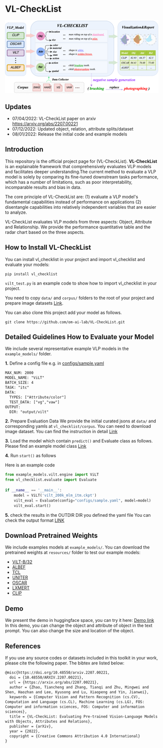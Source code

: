 # VL-CheckList 

<img src="docs/overview.png" width="800"> 

## Updates
- 07/04/2022: VL-CheckList paper on arxiv https://arxiv.org/abs/2207.00221
- 07/12/2022: Updated object, relation, attribute splits/dataset
- 08/01/2022: Release the initial code and example models

## Introduction
This repository is the official project page for (VL-CheckList). 
**VL-CheckList** is an explainable framework that comprehensively evaluates VLP models and facilitates deeper understanding.The current method to evaluate a VLP model is solely by comparing its fine-tuned downstream tasks performance, which has a number of limitations, such as poor interpretability, incomparable results and bias in data.


The core principle of VL-CheckList are: (1) evaluate a VLP model's fundamental capabilities instead of performance on applications (2) disentangle capabilities into relatively independent variables that are easier to analyze.

VL-CheckList evaluates VLP models from three aspects: Object, Attribute and Relationship. We provide the performance quantitative table and the radar chart based on the three aspects.

## How to Install VL-CheckList
You can install vl_checklist in your project and import vl_checklist and evaluate your models:
```
pip install vl_checklist
```
`vilt_test.py` is an example code to show how to import vl_checklist in your project. 

You need to copy `data/` and `corpus/` folders to the root of your project and prepare image datasets [Link](DATASETS.md). 

You can also clone this project add your model as follows. 
```
git clone https://github.com/om-ai-lab/VL-CheckList.git
```

## Detailed Guidelines How to Evaluate your Model
We include several representative example VLP models in the `example_models/` folder. 

**1.** Define a config file 
e.g. in [configs/sample.yaml](./configs/sample.yaml)
```
MAX_NUM: 2000
MODEL_NAME: "ViLT"
BATCH_SIZE: 4
TASK: "itc"
DATA:
  TYPES: ["Attribute/color"]
  TEST_DATA: ["vg","vaw"]   
OUTPUT: 
  DIR: "output/vilt"
```
**2.** Prepare Evaluation Data
We provide the initial curated jsons at `data/` and corresponding yamls at `vl_checklist/corpus`. You can need to download image dataset. You can find the instruction in detail [Link](DATASETS.md)

**3.** Load the model which contain `predict()` and Evaluate class as follows.  Please find an example model class [Link](./example_models/vilt/engine.py)

**4.** Run `start()` as follows

Here is an example code
```python
from example_models.vilt.engine import ViLT
from vl_checklist.evaluate import Evaluate

if __name__ == '__main__':
    model = ViLT('vilt_200k_mlm_itm.ckpt')
    vilt_eval = Evaluate(config="configs/sample.yaml", model=model)
    vilt_eval.start()
```    

**5.**  check the results in the OUTDIR DIR you defined the yaml file
You can check the output format [LINK](OUTPUT.md)

## Download Pretrained Weights
We include examples models at `example_models/`. You can download the pretrained weights at `resources/` folder to test our example models:
- [ViLT-B/32](https://github.com/dandelin/ViLT/releases/download/200k/vilt_200k_mlm_itm.ckpt)
- [ALBEF](https://storage.googleapis.com/sfr-pcl-data-research/ALBEF/ALBEF.pth)
- [TCL](https://drive.google.com/file/d/1Cb1azBdcdbm0pRMFs-tupKxILTCXlB4O/view)
- [UNITER](https://github.com/ChenRocks/UNITER)
- [OSCAR](https://biglmdiag.blob.core.windows.net/vinvl/model_ckpts/image_captioning/pretrained_base.zip)
- [LXMERT](https://drive.google.com/drive/folders/1Gq1uLUk6NdD0CcJOptXjxE6ssY5XAuat?usp=sharing)
- [CLIP](https://github.com/openai/CLIP)

## Demo
We present the demo in huggingface space, you can try it here: [Demo link](https://huggingface.co/spaces/omlab/VL_checklist_demo)  
In this demo, you can change the object and attribute of object in the text prompt. You can also change the size and location of the object.

## References
If you use any source codes or datasets included in this toolkit in your work, please cite the following paper. The bibtex are listed below:
```
@misc{https://doi.org/10.48550/arxiv.2207.00221,
  doi = {10.48550/ARXIV.2207.00221}, 
  url = {https://arxiv.org/abs/2207.00221},
  author = {Zhao, Tiancheng and Zhang, Tianqi and Zhu, Mingwei and Shen, Haozhan and Lee, Kyusong and Lu, Xiaopeng and Yin, Jianwei},
  keywords = {Computer Vision and Pattern Recognition (cs.CV), Computation and Language (cs.CL), Machine Learning (cs.LG), FOS: Computer and information sciences, FOS: Computer and information sciences},
  title = {VL-CheckList: Evaluating Pre-trained Vision-Language Models with Objects, Attributes and Relations},
  publisher = {arXiv},
  year = {2022},
  copyright = {Creative Commons Attribution 4.0 International}
}
```

